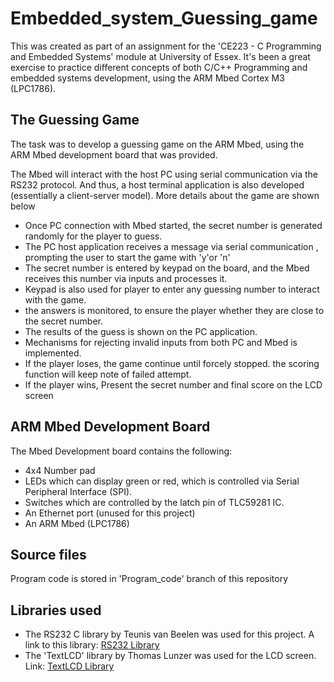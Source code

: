 # Embedded_system_Guessing_game

This was created as part of an assignment for the 'CE223 - C Programming and Embedded Systems' module at University of Essex. It's been a great exercise to practice different concepts of both C/C++ Programming and embedded systems development, using the ARM Mbed Cortex M3 (LPC1786).

## The Guessing Game

The task was to develop a guessing game on the ARM Mbed, using the ARM Mbed development board that was provided.

The Mbed will interact with the host PC using serial communication via the RS232 protocol. And thus, a host terminal application is also developed (essentially a client-server model).  More details about the game are shown below

- Once PC connection with Mbed started, the secret number is generated randomly for the player to guess.
- The PC host application receives a message via serial communication , prompting the user to start the game with 'y'or 'n'
- The secret number is entered by keypad on the board, and the Mbed receives this number via inputs and processes it.
- Keypad is also used for player to enter any guessing number to interact with the game.
- the answers is monitored, to ensure the player whether they are close to the secret number.
- The results of the guess is shown on the PC application.
- Mechanisms for rejecting invalid inputs from both PC and Mbed is implemented.
- If the player loses, the game continue until forcely stopped. the scoring function will keep note of failed attempt.
- If the player wins, Present the secret number and final score on the LCD screen











## ARM Mbed Development Board

The Mbed Development board contains the following:
- 4x4 Number pad
- LEDs which can display green or red, which is controlled via Serial Peripheral Interface (SPI).
- Switches which are controlled by the latch pin of TLC59281 IC.
- An Ethernet port (unused for this project)
- An ARM Mbed (LPC1786)


## Source files

Program code is stored in 'Program_code' branch of this repository

## Libraries used

- The RS232 C library by Teunis van Beelen was used for this project. A link to this library: [RS232 Library](https://www.teuniz.net/RS-232/)
- The 'TextLCD' library by Thomas Lunzer was used for the LCD screen. Link: [TextLCD Library](https://os.mbed.com/users/tlunzer/code/TextLCD/docs/tip/classTextLCD.html) 

